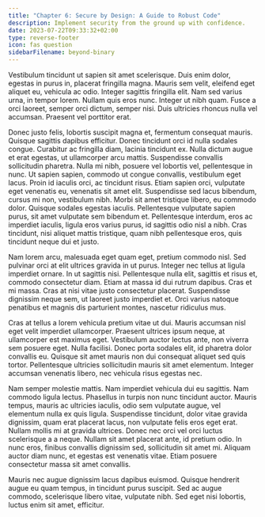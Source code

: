 ```yaml
---
title: "Chapter 6: Secure by Design: A Guide to Robust Code"
description: Implement security from the ground up with confidence.
date: 2023-07-22T09:33:32+02:00
type: reverse-footer
icon: fas question
sidebarFilename: beyond-binary
---
```

Vestibulum tincidunt ut sapien sit amet scelerisque. Duis enim dolor, egestas in purus in, placerat fringilla magna. Mauris sem velit, eleifend eget aliquet eu, vehicula ac odio. Integer sagittis fringilla elit. Nam sed varius urna, in tempor lorem. Nullam quis eros nunc. Integer ut nibh quam. Fusce a orci laoreet, semper orci dictum, semper nisi. Duis ultricies rhoncus nulla vel accumsan. Praesent vel porttitor erat.

Donec justo felis, lobortis suscipit magna et, fermentum consequat mauris. Quisque sagittis dapibus efficitur. Donec tincidunt orci id nulla sodales congue. Curabitur ac fringilla diam, lacinia tincidunt ex. Nulla dictum augue et erat egestas, ut ullamcorper arcu mattis. Suspendisse convallis sollicitudin pharetra. Nulla mi nibh, posuere vel lobortis vel, pellentesque in nunc. Ut sapien sapien, commodo ut congue convallis, vestibulum eget lacus. Proin id iaculis orci, ac tincidunt risus. Etiam sapien orci, vulputate eget venenatis eu, venenatis sit amet elit. Suspendisse sed lacus bibendum, cursus mi non, vestibulum nibh. Morbi sit amet tristique libero, eu commodo dolor. Quisque sodales egestas iaculis. Pellentesque vulputate sapien purus, sit amet vulputate sem bibendum et. Pellentesque interdum, eros ac imperdiet iaculis, ligula eros varius purus, id sagittis odio nisl a nibh. Cras tincidunt, nisi aliquet mattis tristique, quam nibh pellentesque eros, quis tincidunt neque dui et justo.

Nam lorem arcu, malesuada eget quam eget, pretium commodo nisl. Sed pulvinar orci at elit ultrices gravida in ut purus. Integer nec tellus at ligula imperdiet ornare. In ut sagittis nisi. Pellentesque nulla elit, sagittis et risus et, commodo consectetur diam. Etiam at massa id dui rutrum dapibus. Cras et mi massa. Cras at nisi vitae justo consectetur placerat. Suspendisse dignissim neque sem, ut laoreet justo imperdiet et. Orci varius natoque penatibus et magnis dis parturient montes, nascetur ridiculus mus.

Cras at tellus a lorem vehicula pretium vitae ut dui. Mauris accumsan nisl eget velit imperdiet ullamcorper. Praesent ultrices ipsum neque, at ullamcorper est maximus eget. Vestibulum auctor lectus ante, non viverra sem posuere eget. Nulla facilisi. Donec porta sodales elit, id pharetra dolor convallis eu. Quisque sit amet mauris non dui consequat aliquet sed quis tortor. Pellentesque ultricies sollicitudin mauris sit amet elementum. Integer accumsan venenatis libero, nec vehicula risus egestas nec.

Nam semper molestie mattis. Nam imperdiet vehicula dui eu sagittis. Nam commodo ligula lectus. Phasellus in turpis non nunc tincidunt auctor. Mauris tempus, mauris ac ultricies iaculis, odio sem vulputate augue, vel elementum nulla ex quis ligula. Suspendisse tincidunt, dolor vitae gravida dignissim, quam erat placerat lacus, non vulputate felis eros eget erat. Nullam mollis mi at gravida ultrices. Donec nec orci vel orci luctus scelerisque a a neque. Nullam sit amet placerat ante, id pretium odio. In nunc eros, finibus convallis dignissim sed, sollicitudin sit amet mi. Aliquam auctor diam nunc, et egestas est venenatis vitae. Etiam posuere consectetur massa sit amet convallis.

Mauris nec augue dignissim lacus dapibus euismod. Quisque hendrerit augue eu quam tempus, in tincidunt purus suscipit. Sed ac augue commodo, scelerisque libero vitae, vulputate nibh. Sed eget nisi lobortis, luctus enim sit amet, efficitur.